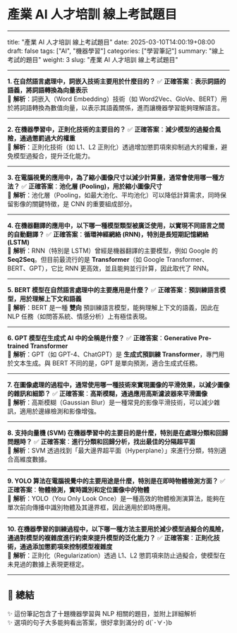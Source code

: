 # 產業 AI 人才培訓 線上考試題目

---

title: "產業 AI 人才培訓 線上考試題目"
date: 2025-03-10T14:00:19+08:00
draft: false
tags: ["AI", "機器學習"]
categories: ["學習筆記"]
summary: "線上考試的題目"
weight: 3
slug: "產業 AI 人才培訓 線上考試題目"

---

**1. 在自然語言處理中，詞嵌入技術主要用於什麼目的？**
✅ **正確答案**：**表示詞語的語義，將詞語轉換為向量表示**  
📌 **解析**：詞嵌入（Word Embedding）技術（如 Word2Vec、GloVe、BERT）用於將詞語轉換為數值向量，以表示其語義關係，進而讓機器學習能夠理解語言。

---

**2. 在機器學習中，正則化技術的主要目的？**
✅ **正確答案**：**減少模型的過擬合風險，通過懲罰過大的權重**  
📌 **解析**：正則化技術（如 L1、L2 正則化）透過增加懲罰項來抑制過大的權重，避免模型過擬合，提升泛化能力。

---

**3. 在電腦視覺的應用中，為了縮小圖像尺寸以減少計算量，通常會使用哪一種方法？**
✅ **正確答案**：**池化層 (Pooling)，用於縮小圖像尺寸**  
📌 **解析**：池化層（Pooling，如最大池化、平均池化）可以降低計算需求，同時保留影像的關鍵特徵，是 CNN 的重要組成部分。

---

**4. 在機器翻譯的應用中，以下哪一種模型類型被廣泛使用，以實現不同語言之間的自動翻譯？**
✅ **正確答案**：**循環神經網絡 (RNN)，特別是長短期記憶網絡 (LSTM)**  
📌 **解析**：RNN（特別是 LSTM）曾經是機器翻譯的主要模型，例如 Google 的 **Seq2Seq**。但目前最流行的是 **Transformer**（如 Google Transformer、BERT、GPT），它比 RNN 更高效，並且能夠並行計算，因此取代了 RNN。

---

**5. BERT 模型在自然語言處理中的主要應用是什麼？**
✅ **正確答案**：**預訓練語言模型，用於理解上下文和語義**  
📌 **解析**：BERT 是一種 **雙向** 預訓練語言模型，能夠理解上下文的語義，因此在 NLP 任務（如問答系統、情感分析）上有極佳表現。

---

**6. GPT 模型在生成式 AI 中的全稱是什麼？**
✅ **正確答案**：**Generative Pre-trained Transformer**  
📌 **解析**：GPT（如 GPT-4、ChatGPT）是 **生成式預訓練 Transformer**，專門用於文本生成。與 BERT 不同的是，GPT 是單向預測，適合生成式任務。

---

**7. 在圖像處理的過程中，通常使用哪一種技術來實現圖像的平滑效果，以減少圖像的雜訊和細節？**
✅ **正確答案**：**高斯模糊，通過應用高斯濾波器來平滑圖像**  
📌 **解析**：高斯模糊（Gaussian Blur）是一種常見的影像平滑技術，可以減少雜訊，適用於邊緣檢測和影像增強。

---

**8. 支持向量機 (SVM) 在機器學習中的主要目的是什麼，特別是在處理分類和回歸問題時？**
✅ **正確答案**：**進行分類和回歸分析，找出最佳的分隔超平面**  
📌 **解析**：SVM 透過找到「最大邊界超平面（Hyperplane）」來進行分類，特別適合高維度數據。

---

**9. YOLO 算法在電腦視覺中的主要用途是什麼，特別是在即時物體檢測方面？**
✅ **正確答案**：**物體檢測，實時識別和定位圖像中的物體**  
📌 **解析**：YOLO（You Only Look Once）是一種高效的物體檢測演算法，能夠在單次前向傳播中識別物體及其邊界框，因此適用於即時應用。

---

**10. 在機器學習的訓練過程中，以下哪一種方法主要用於減少模型過擬合的風險，通過對模型的複雜度進行約束來提升模型的泛化能力？**
✅ **正確答案**：**正則化技術，通過添加懲罰項來控制模型複雜度**  
📌 **解析**：正則化（Regularization）透過 L1、L2 懲罰項來防止過擬合，使模型在未見過的數據上表現更穩定。

---

## 🎯 **總結**

✨ 這份筆記包含了十題機器學習與 NLP 相關的題目，並附上詳細解析  
✨ 選項的句子大多能夠看出答案，很好拿到滿分的 d(`･∀･)b
